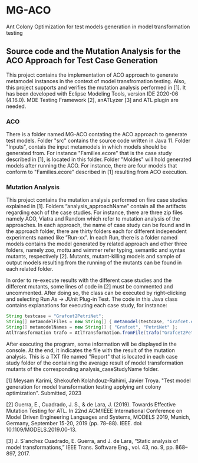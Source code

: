 # MG-ACO
Ant Colony Optimization for test models generation in model transformation testing

## Source code and the Mutation Analysis for the ACO Approach for Test Case Generation 

This project contains the implementation of ACO approach to generate metamodel instances in the context of model transfromation testing. Also, this project supports and verifies the mutation analysis performed in [1]. It has been developed with Eclipse Modeling Tools, version IDE 2020-06 (4.16.0). MDE Testing Framework [2], anATLyzer [3] and ATL plugin are needed.

### ACO
There is a folder named MG-ACO contating the ACO approach to generate test models. Folder "src" contains the source code written in Java 11. Folder "Inputs", contais the input metamodels in which models should be generated from. For instance "Families.ecore" that is the case study described in [1], is located in this folder. Folder "Moldes" will hold generated models after running the ACO. For instance, there are four models that conform to "Families.ecore" described in [1] resulting from ACO execution.

### Mutation Analysis

This project contains the mutation analysis performed on five case studies explained in [1]. Folders “analysis_approachName” contain all the artifacts regarding each of the case studies. For instance, there are three zip files namely ACO, Viatra and Random which refer to mutation analysis of the approaches. In each approach, the name of case study can be found and in the approach folder, there are thirty folders each for different independent experiments named like ”Run-xx”. In each Run, there is a folder named models contains the model generated by related approach and other three folders, namely zoo, mottu and wimmer refer typing, semantic and syntax mutants, respectively [2]. Mutants, mutant-killing models and sample of output models resulting from the running of the mutants can be found in each related folder. 

In order to re-execute results with the different case studies and the different mutants, some lines of code in [2] must be commented and uncommented. After doing so, the class can be executed by right-clicking and selecting Run As -> JUnit Plug-in Test. The code in this Java class contains explanations for executing each case study, for instance:

```java
String testcase = "Grafcet2PetriNet";
String[] metamodelFiles = new String[] { metamodel(testcase, "Grafcet.ecore"), metamodel(testcase, "PetriNet.ecore") };
String[] metamodelNames = new String[] { "Grafcet", "PetriNet" };	
AtlTransformation trafo = AtlTransformation.fromFile(trafo("Grafcet2PetriNet", "Grafcet2PetriNet.atl"), metamodelFiles, metamodelNames);
```

After executing the program, some information will be displayed in the console. At the end, it indicates the file with the result of the mutation analysis. This is a TXT file named "Report" that is located in each case study folder of the containing the average result of model transformation mutants of the corresponding analysis_caseStudyName folder.


[1] Meysam Karimi, Shekoufeh Kolahdouz-Rahimi, Javier Troya. "Test model generation for model transformation testing applying ant colony optimization". Submitted, 2023

[2] Guerra, E., Cuadrado, J. S., & de Lara, J. (2019). Towards Effective Mutation Testing for ATL. In 22nd ACM/IEEE International Conference on Model Driven Engineering Languages and Systems, MODELS 2019, Munich, Germany, September 15-20, 2019 (pp. 78–88). IEEE. doi: 10.1109/MODELS.2019.00-13.

[3] J. S´anchez Cuadrado, E. Guerra, and J. de Lara, “Static analysis of model transformations,” IEEE Trans. Software Eng., vol. 43, no. 9, pp. 868–897, 2017.
